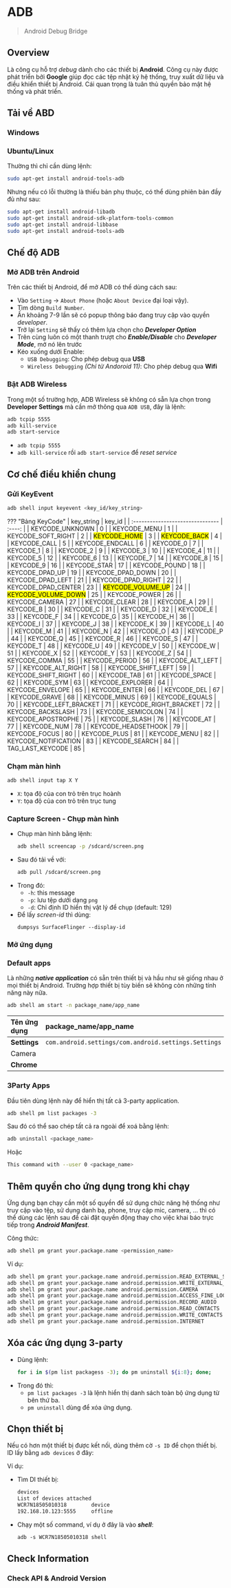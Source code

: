 # ADB
> Android Debug Bridge

## Overview

Là công cụ hỗ trợ _debug_ dành cho các thiết bị __Android__. Công cụ này được phát triển bởi __Google__ giúp đọc các tệp nhật ký hệ thống, truy xuất dữ liệu và điều khiển thiết bị Android. Cái quan trọng là tuân thủ quyền bảo mật hệ thống và phát triển.

## Tải về ABD

### Windows

### Ubuntu/Linux

Thường thì chỉ cần dùng lệnh:

```bash
sudo apt-get install android-tools-adb
```

Nhưng nếu có lỗi thường là thiếu bản phụ thuộc, có thể dùng phiên bản đầy đủ như sau:

```bash
sudo apt-get install android-libadb
sudo apt-get install android-sdk-platform-tools-common
sudo apt-get install android-libbase
sudo apt-get install android-tools-adb
```

## Chế độ ADB

### Mở ADB trên Android

Trên các thiết bị Android, để mở ADB có thể dùng cách sau:

- Vào `Setting` -> `About Phone` (hoặc `About Device` đại loại vậy).
- Tìm dòng `Build Number`.
- Ấn khoảng 7-9 lần sẽ có popup thông báo đang truy cập vào quyền _developer_.
- Trở lại `Setting` sẽ thấy có thêm lựa chọn cho ___Developer Option___
- Trên cùng luôn có một thanh trượt cho ___Enable/Disable___ cho ___Developer Mode___, mở nó lên trước
- Kéo xuống dưới Enable:
    - `USB Debugging`: Cho phép debug qua __USB__
    - `Wireless Debugging` _(Chỉ từ Andoroid 11)_: Cho phép debug qua __Wifi__

### Bật ADB Wireless

Trong một số trường hợp, ADB Wireless sẽ không có sẵn lựa chọn trong __Developer Settings__ mà cần mở thông qua `ADB USB`, đây là lệnh:

```bash
adb tcpip 5555
adb kill-service
adb start-service
```

- `adb tcpip 5555`
- `adb kill-service` rồi `adb start-service` để _reset service_

## Cơ chế điều khiển chung

### Gửi KeyEvent

```bash
adb shell input keyevent <key_id/key_string>
```
??? "Bảng KeyCode"
    | key_string                       | key_id |
    | :------------------------------- | :----: |
    | KEYCODE_UNKNOWN                  |   0    |
    | KEYCODE_MENU                     |   1    |
    | KEYCODE_SOFT_RIGHT               |   2    |
    | <mark>KEYCODE_HOME</mark>        |   3    |
    | <mark>KEYCODE_BACK</mark>        |   4    |
    | KEYCODE_CALL                     |   5    |
    | KEYCODE_ENDCALL                  |   6    |
    | KEYCODE_0                        |   7    |
    | KEYCODE_1                        |   8    |
    | KEYCODE_2                        |   9    |
    | KEYCODE_3                        |   10   |
    | KEYCODE_4                        |   11   |
    | KEYCODE_5                        |   12   |
    | KEYCODE_6                        |   13   |
    | KEYCODE_7                        |   14   |
    | KEYCODE_8                        |   15   |
    | KEYCODE_9                        |   16   |
    | KEYCODE_STAR                     |   17   |
    | KEYCODE_POUND                    |   18   |
    | KEYCODE_DPAD_UP                  |   19   |
    | KEYCODE_DPAD_DOWN                |   20   |
    | KEYCODE_DPAD_LEFT                |   21   |
    | KEYCODE_DPAD_RIGHT               |   22   |
    | KEYCODE_DPAD_CENTER              |   23   |
    | <mark>KEYCODE_VOLUME_UP</mark>   |   24   |
    | <mark>KEYCODE_VOLUME_DOWN</mark> |   25   |
    | KEYCODE_POWER                    |   26   |
    | KEYCODE_CAMERA                   |   27   |
    | KEYCODE_CLEAR                    |   28   |
    | KEYCODE_A                        |   29   |
    | KEYCODE_B                        |   30   |
    | KEYCODE_C                        |   31   |
    | KEYCODE_D                        |   32   |
    | KEYCODE_E                        |   33   |
    | KEYCODE_F                        |   34   |
    | KEYCODE_G                        |   35   |
    | KEYCODE_H                        |   36   |
    | KEYCODE_I                        |   37   |
    | KEYCODE_J                        |   38   |
    | KEYCODE_K                        |   39   |
    | KEYCODE_L                        |   40   |
    | KEYCODE_M                        |   41   |
    | KEYCODE_N                        |   42   |
    | KEYCODE_O                        |   43   |
    | KEYCODE_P                        |   44   |
    | KEYCODE_Q                        |   45   |
    | KEYCODE_R                        |   46   |
    | KEYCODE_S                        |   47   |
    | KEYCODE_T                        |   48   |
    | KEYCODE_U                        |   49   |
    | KEYCODE_V                        |   50   |
    | KEYCODE_W                        |   51   |
    | KEYCODE_X                        |   52   |
    | KEYCODE_Y                        |   53   |
    | KEYCODE_Z                        |   54   |
    | KEYCODE_COMMA                    |   55   |
    | KEYCODE_PERIOD                   |   56   |
    | KEYCODE_ALT_LEFT                 |   57   |
    | KEYCODE_ALT_RIGHT                |   58   |
    | KEYCODE_SHIFT_LEFT               |   59   |
    | KEYCODE_SHIFT_RIGHT              |   60   |
    | KEYCODE_TAB                      |   61   |
    | KEYCODE_SPACE                    |   62   |
    | KEYCODE_SYM                      |   63   |
    | KEYCODE_EXPLORER                 |   64   |
    | KEYCODE_ENVELOPE                 |   65   |
    | KEYCODE_ENTER                    |   66   |
    | KEYCODE_DEL                      |   67   |
    | KEYCODE_GRAVE                    |   68   |
    | KEYCODE_MINUS                    |   69   |
    | KEYCODE_EQUALS                   |   70   |
    | KEYCODE_LEFT_BRACKET             |   71   |
    | KEYCODE_RIGHT_BRACKET            |   72   |
    | KEYCODE_BACKSLASH                |   73   |
    | KEYCODE_SEMICOLON                |   74   |
    | KEYCODE_APOSTROPHE               |   75   |
    | KEYCODE_SLASH                    |   76   |
    | KEYCODE_AT                       |   77   |
    | KEYCODE_NUM                      |   78   |
    | KEYCODE_HEADSETHOOK              |   79   |
    | KEYCODE_FOCUS                    |   80   |
    | KEYCODE_PLUS                     |   81   |
    | KEYCODE_MENU                     |   82   |
    | KEYCODE_NOTIFICATION             |   83   |
    | KEYCODE_SEARCH                   |   84   |
    | TAG_LAST_KEYCODE                 |   85   |

### Chạm màn hình

```bash
adb shell input tap X Y
```

- `X`: tọa độ của con trỏ trên trục hoành
- `Y`: tọa độ của con trỏ trên trục tung

### Capture Screen - Chụp màn hình

- Chụp màn hình bằng lệnh:
    ```bash
    adb shell screencap -p /sdcard/screen.png
    ```
- Sau đó tải về với:
    ```bash
    adb pull /sdcard/screen.png
    ```
- Trong đó:
    - `-h`: this message
    - `-p`: lưu tệp dưới dạng `png`
    - `-d`: Chỉ định ID hiển thị vật lý để chụp (default: 129)
- Để lấy _screen-id_ thì dùng:
    ```text
    dumpsys SurfaceFlinger --display-id
    ```
### Mở ứng dụng

### Default apps

Là những ___native application___ có sẵn trên thiết bị và hầu như sẽ giống nhau ở mọi thiết bị Android. Trường hợp thiết bị tùy biến sẽ không còn những tính năng này nữa.

```bash
adb shell am start -n package_name/app_name
```

| Tên ứng dụng | package_name/app_name                                |
| :----------- | :--------------------------------------------------- |
| __Settings__ | `com.android.settings/com.android.settings.Settings` |
| Camera       |                                                      |
| __Chrome__   |                                                      |

### 3Party Apps

Đầu tiên dùng lệnh này để hiển thị tất cả 3-party application.

```bash
adb shell pm list packages -3
```

Sau đó có thể sao chép tất cả ra ngoài để xoá bằng lệnh:

```bash
adb uninstall <package_name>
```

Hoặc 

```bash
This command with --user 0 <package_name>
```

## Thêm quyền cho ứng dụng trong khi chạy

Ứng dụng bạn chạy cần một số quyền để sử dụng chức năng hệ thống như truy cập vào tệp, sử dụng danh bạ, phone, truy cập mic, camera, ... thì có thể dùng các lệnh sau để cài đặt quyền động thay cho việc khai báo trực tiếp trong ___Android Manifest___.

Công thức:
```bash
adb shell pm grant your.package.name <permission_name>
```

Ví dụ:
```bash
adb shell pm grant your.package.name android.permission.READ_EXTERNAL_STORAGE
adb shell pm grant your.package.name android.permission.WRITE_EXTERNAL_STORAGE
adb shell pm grant your.package.name android.permission.CAMERA
adb shell pm grant your.package.name android.permission.ACCESS_FINE_LOCATION
adb shell pm grant your.package.name android.permission.RECORD_AUDIO
adb shell pm grant your.package.name android.permission.READ_CONTACTS
adb shell pm grant your.package.name android.permission.WRITE_CONTACTS
adb shell pm grant your.package.name android.permission.INTERNET
```

## Xóa các ứng dụng 3-party

- Dùng lệnh:
    ```bash
    for i in $(pm list packagess -3); do pm uninstall ${i:8}; done;
    ```
- Trong đó thì:
    - `pm list packages -3` là lệnh hiển thị danh sách toàn bộ ứng dụng từ bên thứ ba.
    - `pm uninstall` dùng để xóa ứng dụng.

## Chọn thiết bị

Nếu có hơn một thiết bị được kết nối, dùng thêm cờ `-s ID` để chọn thiết bị. ID lấy bằng `adb devices` ở đây:

Ví dụ:

- Tìm DI thiết bị:
    ```txt
    devices
    List of devices attached
    WCR7N18505010318        device
    192.168.10.123:5555     offline
    ```
- Chạy một số command, ví dụ ở đây là vào __*shell*__:
    ```txt
    adb -s WCR7N18505010318 shell
    ```

## Check Information

### Check API & Android Version